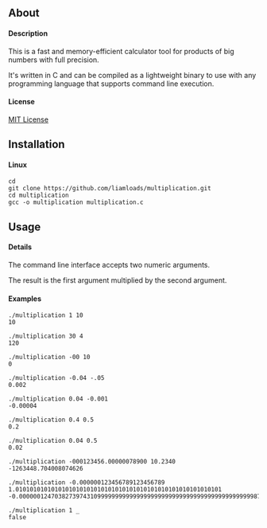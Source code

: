 ## About

#### Description
This is a fast and memory-efficient calculator tool for products of big numbers with full precision.

It's written in C and can be compiled as a lightweight binary to use with any programming language that supports command line execution.

#### License
[MIT License](https://github.com/liamloads/multiplication/blob/main/LICENSE)

## Installation

#### Linux
``` console
cd
git clone https://github.com/liamloads/multiplication.git
cd multiplication
gcc -o multiplication multiplication.c
```

## Usage

#### Details

The command line interface accepts two numeric arguments.

The result is the first argument multiplied by the second argument.

#### Examples

``` console
./multiplication 1 10
10

./multiplication 30 4
120

./multiplication -00 10
0

./multiplication -0.04 -.05
0.002

./multiplication 0.04 -0.001
-0.00004

./multiplication 0.4 0.5
0.2

./multiplication 0.04 0.5
0.02

./multiplication -000123456.00000078900 10.2340
-1263448.704008074626

./multiplication -0.000000123456789123456789 1.0101010101010101010101010101010101010101010101010101010101
-0.0000001247038273974310999999999999999999999999999999999999999999998752961726025689

./multiplication 1 _
false
```

